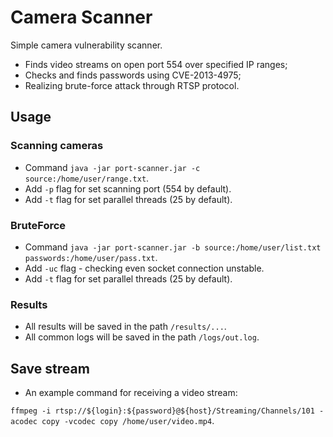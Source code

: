 # Camera Scanner

Simple camera vulnerability scanner.
* Finds video streams on open port 554 over specified IP ranges;
* Checks and finds passwords using CVE-2013-4975;
* Realizing brute-force attack through RTSP protocol.

## Usage
### Scanning cameras
* Command `java -jar port-scanner.jar -c source:/home/user/range.txt`. 
* Add `-p` flag for set scanning port (554 by default).
* Add `-t` flag for set parallel threads (25 by default).

### BruteForce
* Command `java -jar port-scanner.jar -b source:/home/user/list.txt passwords:/home/user/pass.txt`.
* Add `-uc` flag - checking even socket connection unstable.
* Add `-t` flag for set parallel threads (25 by default).

### Results
* All results will be saved in the path `/results/...`.
* All common logs will be saved in the path `/logs/out.log`.

## Save stream
* An example command for receiving a video stream:

 `ffmpeg -i rtsp://${login}:${password}@${host}/Streaming/Channels/101 -acodec copy -vcodec copy /home/user/video.mp4`.